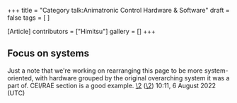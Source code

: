 +++
title = "Category talk:Animatronic Control Hardware & Software"
draft = false
tags = [ ]

[Article]
contributors = ["Himitsu"]
gallery = []
+++
##  Focus on systems ## 
Just a note that we're working on rearranging this page to be more system-oriented, with hardware grouped by the original overarching system it was a part of. CEI/RAE section is a good example. [\2](\1) ([\2](\1)) 10:11, 6 August 2022 (UTC)
